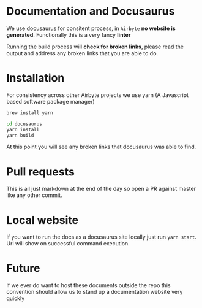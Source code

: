 # Documentation and Docusaurus

We use [docusaurus](https://docusaurus.io) for consitent process, in `Airbyte` **no website is generated**.
Functionally this is a very fancy **linter**

Running the build process will **check for broken links**, please read the output and address
any broken links that you are able to do.

# Installation

For consistency across other Airbyte projects we use yarn (A Javascript based software package manager)

```bash
brew install yarn

cd docusaurus
yarn install
yarn build
```

At this point you will see any broken links that docusaurus was able to find.

# Pull requests

This is all just markdown at the end of the day so open a PR against master like any other commit.

# Local website

If you want to run the docs as a docusaurus site locally just run `yarn start`.
Url will show on successful command execution.

# Future

If we ever do want to host these documents outside the repo this convention should allow us to stand up a documentation website very quickly
